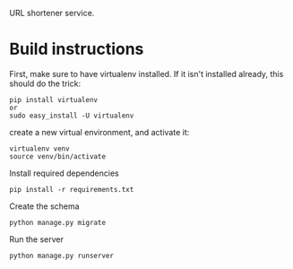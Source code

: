 URL shortener service.


# Build instructions

First, make sure to have virtualenv installed. If it isn't installed already, this should do the trick:
```
pip install virtualenv
or
sudo easy_install -U virtualenv
```

create a new virtual environment, and activate it:
```
virtualenv venv
source venv/bin/activate
```

Install required dependencies
```
pip install -r requirements.txt
```

Create the schema
```
python manage.py migrate
```

Run the server
```
python manage.py runserver
```